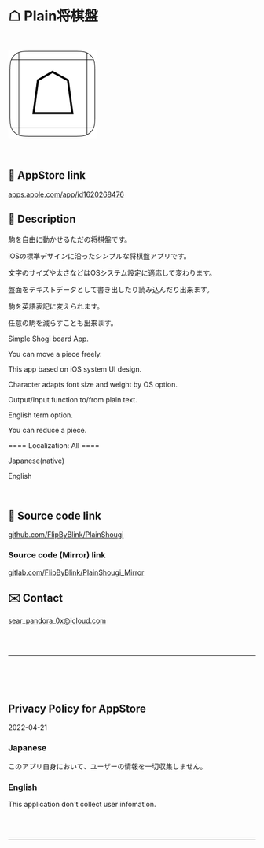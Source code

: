 # ☖ Plain将棋盤

<br>

![](PlainShougi/Assets.xcassets/LaunchIcon.imageset/LaunchIcon.png)

<br>


## 🔗 AppStore link

[apps.apple.com/app/id1620268476](https://apps.apple.com/app/id1620268476)


<!-- Manually sync below text between "📄AppDescription.swift" and "/README.md(here)" and "AppStoreConnect/_/Description". -->

## 📄 Description

駒を自由に動かせるただの将棋盤です。

iOSの標準デザインに沿ったシンプルな将棋盤アプリです。

文字のサイズや太さなどはOSシステム設定に適応して変わります。

盤面をテキストデータとして書き出したり読み込んだり出来ます。

駒を英語表記に変えられます。

任意の駒を減らすことも出来ます。


<!--==== English description ====-->

Simple Shogi board App.

You can move a piece freely.

This app based on iOS system UI design.

Character adapts font size and weight by OS option.

Output/Input function to/from plain text.

English term option.

You can reduce a piece.


==== Localization: All ====

Japanese(native)

English

<br>


## 🧰 Source code link

[github.com/FlipByBlink/PlainShougi](https://github.com/FlipByBlink/PlainShougi)


### Source code (Mirror) link

[gitlab.com/FlipByBlink/PlainShougi_Mirror](https://gitlab.com/FlipByBlink/PlainShougi_Mirror)


## ✉️ Contact

sear_pandora_0x@icloud.com


<br>

<br>

------

<br>

<br>

<br>


## Privacy Policy for AppStore

2022-04-21

### Japanese
このアプリ自身において、ユーザーの情報を一切収集しません。

### English
This application don't collect user infomation.


<br>

<br>

------

<br>

<br>


<!-- URL "Support page for AppStore" -->
<!-- https://flipbyblink.github.io/PlainShougi/ -->

<!-- URL "Privacy Policy for AppStore" -->
<!-- https://flipbyblink.github.io/PlainShougi/#privacy-policy-for-appstore -->
